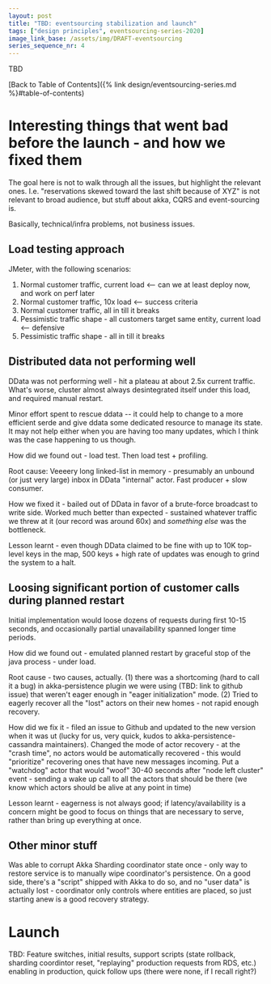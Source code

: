 ```yaml
---
layout: post
title: "TBD: eventsourcing stabilization and launch"
tags: ["design principles", eventsourcing-series-2020]
image_link_base: /assets/img/DRAFT-eventsourcing
series_sequence_nr: 4
---
```


TBD

[Back to Table of Contents]({% link design/eventsourcing-series.md %}#table-of-contents)

# Interesting things that went bad before the launch - and how we fixed them

The goal here is not to walk through all the issues, but highlight the relevant ones. I.e. "reservations skewed toward
the last shift because of XYZ" is not relevant to broad audience, but stuff about akka, CQRS and event-sourcing is.

Basically, technical/infra problems, not business issues.

## Load testing approach

JMeter, with the following scenarios:
1. Normal customer traffic, current load <-- can we at least deploy now, and work on perf later
2. Normal customer traffic, 10x load <-- success criteria
3. Normal customer traffic, all in till it breaks
4. Pessimistic traffic shape - all customers target same entity, current load <-- defensive
5. Pessimistic traffic shape - all in till it breaks

## Distributed data not performing well

DData was not performing well - hit a plateau at about 2.5x current traffic. What's worse, cluster almost always 
desintegrated itself under this load, and required manual restart.

Minor effort spent to rescue ddata -- it could help to change to a more efficient serde and give ddata some
dedicated resource to manage its state. It may not help either when you are having too many updates, which I think
was the case happening to us though.

How did we found out - load test. Then load test + profiling. 

Root cause: Veeeery long linked-list in memory - presumably an unbound (or just very large) inbox in DData "internal" 
actor. Fast producer + slow consumer.

How we fixed it - bailed out of DData in favor of a brute-force broadcast to write side. Worked much better than 
expected - sustained whatever traffic we threw at it (our record was around 60x) and _something else_ was the 
bottleneck.


Lesson learnt - even though DData claimed to be fine with up to 10K top-level keys in the map, 500 keys + high rate of
updates was enough to grind the system to a halt.

## Loosing significant portion of customer calls during planned restart

Initial implementation would loose dozens of requests during first 10-15 seconds, and occasionally partial 
unavailability spanned longer time periods.

How did we found out - emulated planned restart by graceful stop of the java process - under load. 

Root cause - two causes, actually. (1) there was a shortcoming (hard to call it a bug) in akka-persistence plugin we 
were using (TBD: link to github issue) that weren't eager enough in "eager initialization" mode. (2) Tried to eagerly 
recover all the "lost" actors on their new homes - not rapid enough recovery.

How did we fix it - filed an issue to Github and updated to the new version when it was ut (lucky for us, very quick, 
kudos to akka-persistence-cassandra maintainers). Changed the mode of actor recovery - at the "crash time", 
no actors would be automatically recovered - this would "prioritize" recovering ones that have new messages incoming.
Put a "watchdog" actor that would "woof" 30-40 seconds after "node left cluster" event - sending a wake up call to all
the actors that should be there (we know which actors should be alive at any point in time)

Lesson learnt - eagerness is not always good; if latency/availability is a concern might be good to focus on things
that are necessary to serve, rather than bring up everything at once.

## Other minor stuff

Was able to corrupt Akka Sharding coordinator state once - only way to restore service is to manually wipe coordinator's
persistence. On a good side, there's a "script" shipped with Akka to do so, and no "user data" is actually lost - 
coordinator only controls where entities are placed, so just starting anew is a good recovery strategy.

# Launch

TBD: Feature switches, initial results, support scripts (state rollback, sharding coordintor reset, "replaying" 
production requests from RDS, etc.)
enabling in production, quick follow ups (there were none, if I recall right?)